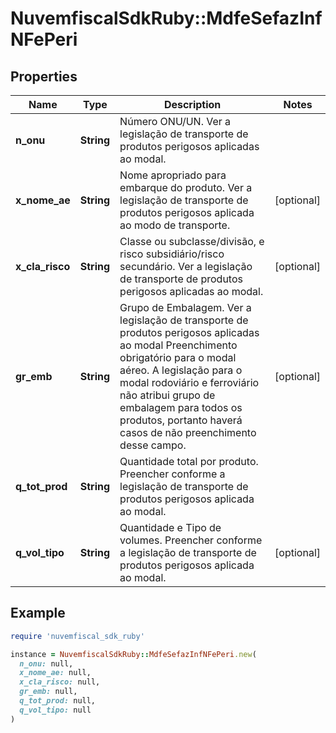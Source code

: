 # NuvemfiscalSdkRuby::MdfeSefazInfNFePeri

## Properties

| Name | Type | Description | Notes |
| ---- | ---- | ----------- | ----- |
| **n_onu** | **String** | Número ONU/UN.  Ver a legislação de transporte de produtos perigosos aplicadas ao modal. |  |
| **x_nome_ae** | **String** | Nome apropriado para embarque do produto.  Ver a legislação de transporte de produtos perigosos aplicada ao modo de transporte. | [optional] |
| **x_cla_risco** | **String** | Classe ou subclasse/divisão, e risco subsidiário/risco secundário.  Ver a legislação de transporte de produtos perigosos aplicadas ao modal. | [optional] |
| **gr_emb** | **String** | Grupo de Embalagem.  Ver a legislação de transporte de produtos perigosos aplicadas ao modal  Preenchimento obrigatório para o modal aéreo.  A legislação para o modal rodoviário e ferroviário não atribui grupo de embalagem para todos os produtos, portanto haverá casos de não preenchimento desse campo. | [optional] |
| **q_tot_prod** | **String** | Quantidade total por produto.  Preencher conforme a legislação de transporte de produtos perigosos aplicada ao modal. |  |
| **q_vol_tipo** | **String** | Quantidade e Tipo de volumes.  Preencher conforme a legislação de transporte de produtos perigosos aplicada ao modal. | [optional] |

## Example

```ruby
require 'nuvemfiscal_sdk_ruby'

instance = NuvemfiscalSdkRuby::MdfeSefazInfNFePeri.new(
  n_onu: null,
  x_nome_ae: null,
  x_cla_risco: null,
  gr_emb: null,
  q_tot_prod: null,
  q_vol_tipo: null
)
```

